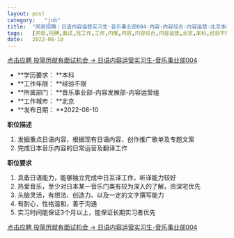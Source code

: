 ```yaml
---
layout:	post
category:	"job"
title:	"网易招聘：日语内容运营实习生-音乐事业部004-内容-内容综合-内容运营-北京本科经验不限"
tags:	[网易,招聘,面试,找工作,工作,内推,内容,内容综合,内容运营,北京,本科,经验不限]
date:	2022-08-10
---
```


[点击应聘 投简历就有面试机会 -> 日语内容运营实习生-音乐事业部004](http://mobile.bole.netease.com/bole/boleDetail?id=36030&employeeId=346f03c3cda5f04c&key=all)



- **学历要求： **本科
- **工作年限： **经验不限
- **所属部门： **音乐事业部-内容发展部-内容运营组
- **工作城市： **北京
- **发布日期： **2022-08-10



**职位描述**
1. 发掘重点日语内容，根据现有日语内容，创作推广歌单及专题文案
2. 完成日本音乐内容的日常运营及翻译工作



**职位要求**
1. 具备日语能力，能够独立完成中日互译工作，听译能力较好
2. 热爱音乐，至少对日本某一音乐门类有较为深入的了解，资深宅优先 
3. 头脑灵活，有想法、创造力、以及一定的文字撰写能力 
4. 有耐心，性格温和，善于沟通 
5. 实习时间能保证3个月以上，能保证长期实习者优先



[点击应聘 投简历就有面试机会 -> 日语内容运营实习生-音乐事业部004](http://mobile.bole.netease.com/bole/boleDetail?id=36030&employeeId=346f03c3cda5f04c&key=all)